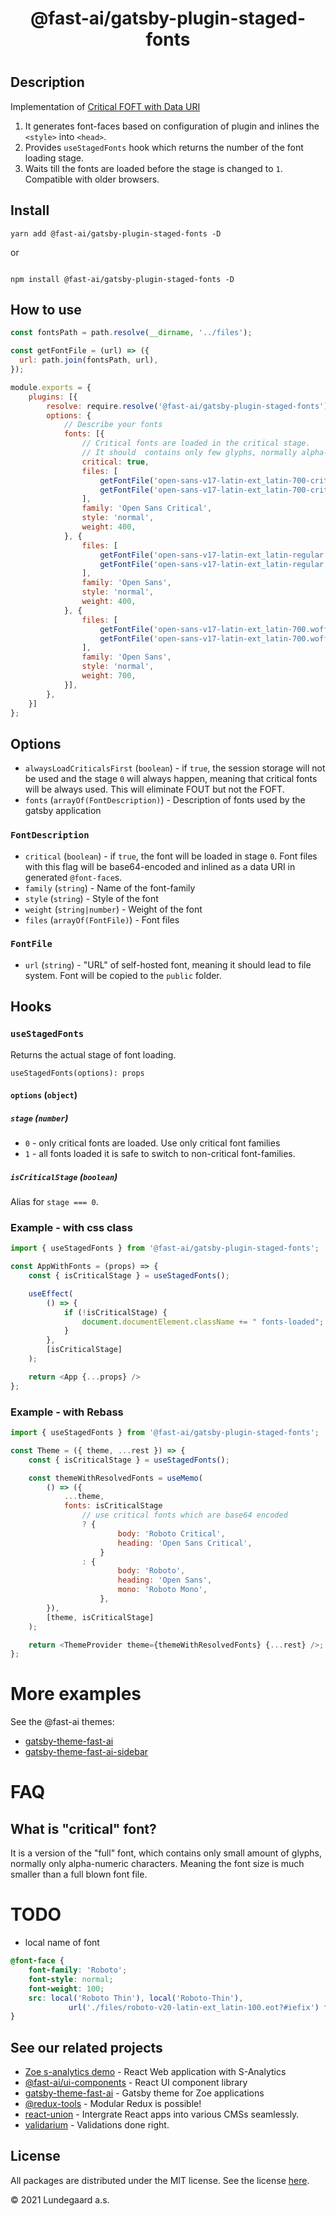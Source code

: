 <h1 align="center">@fast-ai/gatsby-plugin-staged-fonts</h1>

#

## Description

Implementation of [Critical FOFT with Data URI](https://www.zachleat.com/web/comprehensive-webfonts/#critical-foft-data-uri)

1. It generates font-faces based on configuration of plugin and inlines the `<style>` into `<head>`.
2. Provides `useStagedFonts` hook which returns the number of the font loading stage.
3. Waits till the fonts are loaded before the stage is changed to `1`. Compatible with older browsers.

## Install

```
yarn add @fast-ai/gatsby-plugin-staged-fonts -D
```

or
```

npm install @fast-ai/gatsby-plugin-staged-fonts -D
```

## How to use

```js
const fontsPath = path.resolve(__dirname, '../files');

const getFontFile = (url) => ({
  url: path.join(fontsPath, url),
});

module.exports = {
	plugins: [{
		resolve: require.resolve('@fast-ai/gatsby-plugin-staged-fonts'),
		options: {
			// Describe your fonts
			fonts: [{
				// Critical fonts are loaded in the critical stage.
				// It should  contains only few glyphs, normally alpha-numeric symbols.
				critical: true,
				files: [
					getFontFile('open-sans-v17-latin-ext_latin-700-critical.woff'),
					getFontFile('open-sans-v17-latin-ext_latin-700-critical.woff2'),
				],
				family: 'Open Sans Critical',
				style: 'normal',
				weight: 400,
			}, {
				files: [
					getFontFile('open-sans-v17-latin-ext_latin-regular.woff'),
					getFontFile('open-sans-v17-latin-ext_latin-regular.woff2'),
				],
				family: 'Open Sans',
				style: 'normal',
				weight: 400,
			}, {
				files: [
					getFontFile('open-sans-v17-latin-ext_latin-700.woff'),
					getFontFile('open-sans-v17-latin-ext_latin-700.woff2'),
				],
				family: 'Open Sans',
				style: 'normal',
				weight: 700,
			}],
		},
	}]
};
```

## Options

- `alwaysLoadCriticalsFirst` (`boolean`) - if `true`, the session storage will not be used and the stage `0` will always happen, meaning that  critical fonts will be always used. This will eliminate FOUT but not the FOFT.
- `fonts` (`arrayOf(FontDescription)`) - Description of fonts used by the gatsby application

### `FontDescription`

- `critical` (`boolean`) - if `true`, the font will be loaded in stage `0`. Font files with this flag will be base64-encoded and inlined as a data URI in generated `@font-face`s.
- `family` (`string`) - Name of the font-family
- `style` (`string`) - Style of the font
- `weight` (`string|number`) - Weight of the font
- `files` (`arrayOf(FontFile)`) - Font files

### `FontFile`

- `url` (`string`) - "URL" of self-hosted font, meaning it should lead to file system. Font will be copied to the `public` folder.

## Hooks

### `useStagedFonts`
Returns the actual stage of font loading.

`useStagedFonts(options): props`

#### `options` (`object`)

##### `stage` (`number`)
- `0` - only critical fonts are loaded. Use only critical font families
- `1` - all fonts loaded it is safe to switch to non-critical font-families.

##### `isCriticalStage` (`boolean`)
Alias for `stage === 0`.

### Example - with css class
```js
import { useStagedFonts } from '@fast-ai/gatsby-plugin-staged-fonts';

const AppWithFonts = (props) => {
	const { isCriticalStage } = useStagedFonts();

	useEffect(
		() => {
			if (!isCriticalStage) {
				document.documentElement.className += " fonts-loaded";
			}
		},
		[isCriticalStage]
	);

	return <App {...props} />
};
```

### Example - with Rebass
```js
import { useStagedFonts } from '@fast-ai/gatsby-plugin-staged-fonts';

const Theme = ({ theme, ...rest }) => {
	const { isCriticalStage } = useStagedFonts();

	const themeWithResolvedFonts = useMemo(
		() => ({
			...theme,
			fonts: isCriticalStage
				// use critical fonts which are base64 encoded
				? {
						body: 'Roboto Critical',
						heading: 'Open Sans Critical',
					}
				: {
						body: 'Roboto',
						heading: 'Open Sans',
						mono: 'Roboto Mono',
					},
		}),
		[theme, isCriticalStage]
	);

	return <ThemeProvider theme={themeWithResolvedFonts} {...rest} />;
};
```
# More examples

See the @fast-ai themes:
- [gatsby-theme-fast-ai](https://github.com/lundegaard/gatsby-theme-fast-ai/tree/master/packages/gatsby-theme-fast-ai)
- [gatsby-theme-fast-ai-sidebar](https://github.com/lundegaard/gatsby-theme-fast-ai/tree/master/packages/gatsby-theme-fast-ai-sidebar)

# FAQ

## What is "critical" font?
It is a version of the "full" font, which contains only small amount of glyphs,
normally only alpha-numeric characters.
Meaning the font size is much smaller than a full blown font file.


# TODO

- local name of font

```css
@font-face {
	font-family: 'Roboto';
	font-style: normal;
	font-weight: 100;
	src: local('Roboto Thin'), local('Roboto-Thin'),
			 url('./files/roboto-v20-latin-ext_latin-100.eot?#iefix') format('embedded-opentype');
}
```

## See our related projects

- [Zoe s-analytics demo](https://github.com/lundegaard/fast-ai-zoe-demo) - React Web application with S-Analytics
- [@fast-ai/ui-components](https://github.com/lundegaard/gatsby-theme-fast-ai/tree/master/ui-components) - React UI component library
- [gatsby-theme-fast-ai](https://github.com/lundegaard/gatsby-theme-fast-ai) - Gatsby theme for Zoe applications
- [@redux-tools](https://github.com/lundegaard/redux-tools) - Modular Redux is possible!
- [react-union](https://github.com/lundegaard/react-union) - Intergrate React apps into various CMSs seamlessly.
- [validarium](https://github.com/lundegaard/validarium) - Validations done right.

## License

All packages are distributed under the MIT license. See the license [here](https://github.com/lundegaard/gatsby-theme-fast-ai/blob/master/LICENSE).

© 2021 Lundegaard a.s.
